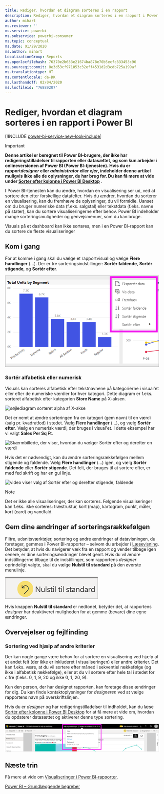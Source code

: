 ```yaml
---
title: Rediger, hvordan et diagram sorteres i en rapport
description: Rediger, hvordan et diagram sorteres i en rapport i Power BI
author: mihart
ms.reviewer: ''
ms.service: powerbi
ms.subservice: powerbi-consumer
ms.topic: conceptual
ms.date: 01/29/2020
ms.author: mihart
LocalizationGroup: Reports
ms.openlocfilehash: 76370e2b633e21674ba878e70b5ecfc333453c96
ms.sourcegitcommit: 8e3d53cf971853c32eff4531d2d3cdb725a199af
ms.translationtype: HT
ms.contentlocale: da-DK
ms.lasthandoff: 02/04/2020
ms.locfileid: "76889207"
---
```

# <a name="change-how-a-chart-is-sorted-in-a-power-bi-report"></a>Rediger, hvordan et diagram sorteres i en rapport i Power BI



[!INCLUDE [power-bi-service-new-look-include](../includes/power-bi-service-new-look-include.md)]


> [!IMPORTANT]
> **Denne artikel er beregnet til Power BI-brugere, der ikke har redigeringstilladelser til rapporten eller datasættet, og som kun arbejder i onlineversionen af Power BI (Power BI-tjenesten). Hvis du er rapport*designer* eller *administrator* eller *ejer*, indeholder denne artikel muligvis ikke alle de oplysninger, du har brug for. Du kan få mere at vide under [Sorter efter kolonne i Power BI Desktop](../desktop-sort-by-column.md)** .

I Power BI-tjenesten kan du ændre, hvordan en visualisering ser ud, ved at sortere den efter forskellige datafelter. Hvis du ændrer, hvordan du sorterer en visualisering, kan du fremhæve de oplysninger, du vil formidle. Uanset om du bruger numeriske data (f.eks. salgstal) eller tekstdata (f.eks. navne på stater), kan du sortere visualiseringerne efter behov. Power BI indeholder mange sorteringsmuligheder og genvejsmenuer, som du kan bruge. 

Visuals på et dashboard kan ikke sorteres, men i en Power BI-rapport kan du sortere de fleste visualiseringer 

## <a name="get-started"></a>Kom i gang

For at komme i gang skal du vælge et rapportvisual og vælge **Flere handlinger** (...).  Der er tre sorteringsindstillinger: **Sortér faldende**, **Sortér stigende**, og **Sortér efter**. 
    

![søjlediagram sorteret alpha af X-akse](media/end-user-change-sort/power-bi-more-actions.png)

### <a name="sort-alphabetically-or-numerically"></a>Sortér alfabetisk eller numerisk

Visuals kan sorteres alfabetisk efter tekstnavnene på kategorierne i visual'et eller efter de numeriske værdier for hver kategori. Dette diagram er f.eks. sorteret alfabetisk efter kategorien **Store Name** på X-aksen.

![søjlediagram sorteret alpha af X-akse](media/end-user-change-sort/powerbi-sort-category.png)

Det er nemt at ændre sorteringen fra en kategori (gem navn) til en værdi (salg pr. kvadratfod) i stedet. Vælg **Flere handlinger** (...), og vælg **Sortér efter**. Vælg en numerisk værdi, der bruges i visual'et.  I dette eksempel har vi valgt **Sales Per Sq Ft**.

![Skærmbillede, der viser, hvordan du vælger Sortér efter og derefter en værdi](media/end-user-change-sort/power-bi-sort-value.png)

Hvis det er nødvendigt, kan du ændre sorteringsrækkefølgen mellem stigende og faldende.  Vælg **Flere handlinger** (...) igen, og vælg **Sortér faldende** eller **Sortér stigende**. Det felt, der bruges til at sortere efter, er med fed skrift og har en gul linje.

   ![video viser valg af Sortér efter og derefter stigende, faldende](media/end-user-change-sort/sort.gif)

> [!NOTE]
> Det er ikke alle visualiseringer, der kan sorteres. Følgende visualiseringer kan f.eks. ikke sorteres: træstruktur, kort (map), kartogram, punkt, måler, kort (card) og vandfald.

## <a name="saving-changes-you-make-to-sort-order"></a>Gem dine ændringer af sorteringsrækkefølgen
Filtre, udsnitsværktøjer, sortering og andre ændringer af datavisningen, du foretager, gemmes i Power BI-rapporter – selvom du arbejder i [Læsevisning](end-user-reading-view.md). Det betyder, at hvis du navigerer væk fra en rapport og vender tilbage igen senere, er dine sorteringsændringer blevet gemt.  Hvis du vil ændre indstillingerne tilbage til de indstillinger, som rapportens *designer* oprindeligt valgte, skal du vælge **Nulstil til standard** på den øverste menulinje. 

![fast sortering](media/end-user-change-sort/power-bi-reset.png)

Hvis knappen **Nulstil til standard** er nedtonet, betyder det, at rapportens *designer* har deaktiveret muligheden for at gemme (bevare) dine egne ændringer.

<a name="other"></a>
## <a name="considerations-and-troubleshooting"></a>Overvejelser og fejlfinding

### <a name="sorting-using-other-criteria"></a>Sortering ved hjælp af andre kriterier
Der kan nogle gange være behov for at sortere en visualisering ved hjælp af et andet felt (der ikke er inkluderet i visualiseringen) eller andre kriterier.  Det kan f.eks. være, at du vil sortere efter måned i sekventiel rækkefølge (og ikke i alfabetisk rækkefølge), eller at du vil sortere efter hele tal i stedet for cifre (f.eks. 0, 1, 9, 20 og ikke 0, 1, 20, 9).  

Kun den person, der har designet rapporten, kan foretage disse ændringer for dig. Du kan finde kontaktoplysninger for *designeren* ved at vælge rapportens navn på overskriftslinjen.

Hvis du er *designer* og har redigeringstilladelser til indholdet, kan du læse [Sortér efter kolonne i Power BI Desktop](../desktop-sort-by-column.md) for at få mere at vide om, hvordan du opdaterer datasættet og aktiverer denne type sortering.

![Rulleliste med kontaktoplysninger](media/end-user-change-sort/power-bi-contact.png)

## <a name="next-steps"></a>Næste trin
Få mere at vide om [Visualiseringer i Power BI-rapporter](end-user-visualizations.md).

[Power BI – Grundlæggende begreber](end-user-basic-concepts.md)
